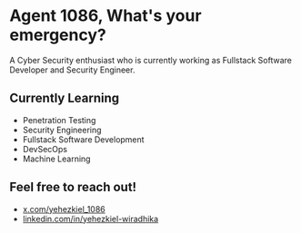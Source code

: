 # Agent 1086, What's your emergency?

A Cyber Security enthusiast who is currently working as Fullstack Software Developer and Security Engineer.

## Currently Learning

- Penetration Testing
- Security Engineering
- Fullstack Software Development
- DevSecOps
- Machine Learning

<!--
## Subjects of interest

- Penetration Testing
- Software Development
- Cloud Computing
- Software and Network Security
- Machine Learning
- Cryptography
- Forensics
- Reverse Engineering
- Malware Analysis
-->

## Feel free to reach out!

- [x.com/yehezkiel_1086](https://x.com/yehezkiel_1086)
- [linkedin.com/in/yehezkiel-wiradhika](https://www.linkedin.com/in/yehezkiel-wiradhika/)

<!--
## Tech Stacks

Scripting Languages: Go, Python, PHP, Bash, C/C++, Javascript/Typescript <br />
Web Frameworks: Laravel, Django, Gin, Expressjs, JQuery / AJAX, Reactjs / Nextjs <br />
Network Security Tools: Wazuh, Snort, NMap, Nessus, Metasploit, Wireshark <br />
Software Security Tools: Burpsuite, Nikto, OWASP ZAP, SonarQube <br />
Malware Analysis Tools: Ghidra, IDA Pro, JADX, VirusTotal, AnyRun<br />
DBMSs / ORMs: PostgreSQL / MySQL, MongoDB / Mongoose, Firebase, GORM, Eloquent
-->
